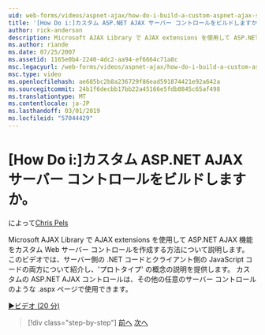 ```yaml
---
uid: web-forms/videos/aspnet-ajax/how-do-i-build-a-custom-aspnet-ajax-server-control
title: '[How Do i:]カスタム ASP.NET AJAX サーバー コントロールをビルドしますか。 | Microsoft Docs'
author: rick-anderson
description: Microsoft AJAX Library で AJAX extensions を使用して ASP.NET AJAX 機能をカスタム Web サーバー コントロールを作成する方法について説明します。 このビデオでは、する方法について説明しています.
ms.author: riande
ms.date: 07/25/2007
ms.assetid: 1165e0b4-2240-4dc2-aa94-ef6664c71a8c
msc.legacyurl: /web-forms/videos/aspnet-ajax/how-do-i-build-a-custom-aspnet-ajax-server-control
msc.type: video
ms.openlocfilehash: ae685bc2b8a236729f86ead591874421e92a642a
ms.sourcegitcommit: 24b1f6decbb17bb22a45166e5fdb0845c65af498
ms.translationtype: MT
ms.contentlocale: ja-JP
ms.lasthandoff: 03/01/2019
ms.locfileid: "57044429"
---
```

<a name="how-do-i-build-a-custom-aspnet-ajax-server-control"></a>[How Do i:]カスタム ASP.NET AJAX サーバー コントロールをビルドしますか。
====================
によって[Chris Pels](https://twitter.com/chrispels)

Microsoft AJAX Library で AJAX extensions を使用して ASP.NET AJAX 機能をカスタム Web サーバー コントロールを作成する方法について説明します。 このビデオでは、サーバー側の .NET コードとクライアント側の JavaScript コードの両方について紹介し、'プロトタイプ' の概念の説明を提供します。 カスタムの ASP.NET AJAX コントロールは、その他の任意のサーバー コントロールのような .aspx ページで使用できます。

[&#9654;ビデオ (20 分)](https://channel9.msdn.com/Blogs/ASP-NET-Site-Videos/how-do-i-build-a-custom-aspnet-ajax-server-control)

> [!div class="step-by-step"]
> [前へ](how-do-i-debug-aspnet-ajax-applications-using-visual-studio-2005.md)
> [次へ](how-do-i-use-javascript-to-refresh-an-aspnet-ajax-updatepanel.md)
